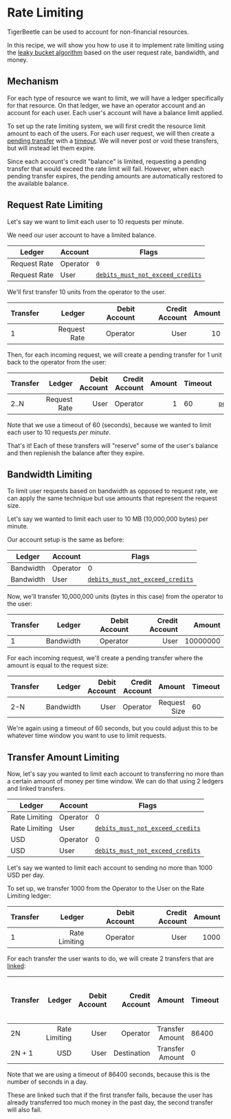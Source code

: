 # Rate Limiting

TigerBeetle can be used to account for non-financial resources.

In this recipe, we will show you how to use it to implement rate limiting using the
[leaky bucket algorithm](https://en.wikipedia.org/wiki/Leaky_bucket) based on the user request rate,
bandwidth, and money.

## Mechanism

For each type of resource we want to limit, we will have a ledger specifically for that resource. On
that ledger, we have an operator account and an account for each user. Each user's account will have
a balance limit applied.

To set up the rate limiting system, we will first credit the resource limit amount to each of the
users. For each user request, we will then create a
[pending transfer](../two-phase-transfers.md#reserve-funds-pending-transfer) with a
[timeout](../two-phase-transfers.md#expire-pending-transfer). We will never post or void these
transfers, but will instead let them expire.

Since each account's credit "balance" is limited, requesting a pending transfer that would exceed the
rate limit will fail. However, when each pending transfer expires, the pending amounts are automatically restored to 
the available balance.

## Request Rate Limiting

Let's say we want to limit each user to 10 requests per minute.

We need our user account to have a limited balance.

| Ledger       | Account  | Flags                                                                                              |
| ------------ | -------- | -------------------------------------------------------------------------------------------------- |
| Request Rate | Operator | `0`                                                                                                |
| Request Rate | User     | [`debits_must_not_exceed_credits`](../../reference/account.md#flagsdebits_must_not_exceed_credits) |

We'll first transfer 10 units from the operator to the user.

| Transfer |       Ledger | Debit Account | Credit Account | Amount |
| -------- | -----------: | ------------: | -------------: | -----: |
| 1        | Request Rate |      Operator |           User |     10 |

Then, for each incoming request, we will create a pending transfer for 1 unit back to the operator
from the user:

| Transfer |       Ledger | Debit Account | Credit Account | Amount | Timeout |                                                 Flags |
| -------- | -----------: | ------------: | -------------: | -----: | ------- | ----------------------------------------------------: |
| 2..N      | Request Rate |          User |       Operator |      1 | 60      | [`pending`](../../reference/transfer.md#flagspending) |

Note that we use a timeout of 60 (seconds), because we wanted to limit each user to 10 requests _per
minute_.

That's it! Each of these transfers will "reserve" some of the user's balance and then replenish the
balance after they expire.

## Bandwidth Limiting

To limit user requests based on bandwidth as opposed to request rate, we can apply the same
technique but use amounts that represent the request size.

Let's say we wanted to limit each user to 10 MB (10,000,000 bytes) per minute.

Our account setup is the same as before:

| Ledger    | Account  | Flags                                                                                              |
| --------- | -------- | -------------------------------------------------------------------------------------------------- |
| Bandwidth | Operator | 0                                                                                                  |
| Bandwidth | User     | [`debits_must_not_exceed_credits`](../../reference/account.md#flagsdebits_must_not_exceed_credits) |

Now, we'll transfer 10,000,000 units (bytes in this case) from the operator to the user:

| Transfer |    Ledger | Debit Account | Credit Account |   Amount |
| -------- | --------: | ------------: | -------------: | -------: |
| 1        | Bandwidth |      Operator |           User | 10000000 |

For each incoming request, we'll create a pending transfer where the amount is equal to the request
size:

| Transfer |    Ledger | Debit Account | Credit Account |       Amount | Timeout |                                                 Flags |
| -------- | --------: | ------------: | -------------: | -----------: | ------- | ----------------------------------------------------: |
| 2-N      | Bandwidth |          User |       Operator | Request Size | 60      | [`pending`](../../reference/transfer.md#flagspending) |

We're again using a timeout of 60 seconds, but you could adjust this to be whatever time window you
want to use to limit requests.

## Transfer Amount Limiting

Now, let's say you wanted to limit each account to transferring no more than a certain amount of
money per time window. We can do that using 2 ledgers and linked transfers.

| Ledger        | Account  | Flags                                                                                              |
| ------------- | -------- | -------------------------------------------------------------------------------------------------- |
| Rate Limiting | Operator | 0                                                                                                  |
| Rate Limiting | User     | [`debits_must_not_exceed_credits`](../../reference/account.md#flagsdebits_must_not_exceed_credits) |
| USD           | Operator | 0                                                                                                  |
| USD           | User     | [`debits_must_not_exceed_credits`](../../reference/account.md#flagsdebits_must_not_exceed_credits) |

Let's say we wanted to limit each account to sending no more than 1000 USD per day.

To set up, we transfer 1000 from the Operator to the User on the Rate Limiting ledger:

| Transfer |        Ledger | Debit Account | Credit Account | Amount |
| -------- | ------------: | ------------: | -------------: | -----: |
| 1        | Rate Limiting |      Operator |           User |   1000 |

For each transfer the user wants to do, we will create 2 transfers that are
[linked](../linked-events.md):

| Transfer |        Ledger | Debit Account | Credit Account |          Amount | Timeout |                                                                        Flags (Note `\|` sets multiple flags) |
| -------- | ------------: | ------------: | -------------: | --------------: | ------- | -----------------------------------------------------------------------------------------------------------: |
| 2N       | Rate Limiting |          User |       Operator | Transfer Amount | 86400   | [`pending`](../../reference/transfer.md#flagspending) \| [`linked`](../../reference/transfer.md#flagslinked) |
| 2N + 1   |           USD |          User |    Destination | Transfer Amount | 0       |                                                                                                            0 |

Note that we are using a timeout of 86400 seconds, because this is the number of seconds in a day.

These are linked such that if the first transfer fails, because the user has already transferred too
much money in the past day, the second transfer will also fail.
